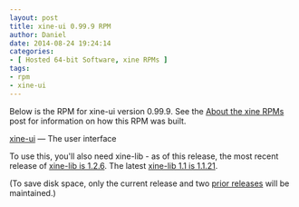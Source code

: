 ```yaml
---
layout: post
title: xine-ui 0.99.9 RPM
author: Daniel
date: 2014-08-24 19:24:14
categories:
- [ Hosted 64-bit Software, xine RPMs ]
tags:
- rpm
- xine-ui
---
```


Below is the RPM for xine-ui version 0.99.9. See the [About the xine RPMs][abt] post for information on how this RPM was built.

[xine-ui][] &mdash; The user interface

To use this, you'll also need xine-lib - as of this release, the most recent release of [xine-lib is 1.2.6][lib]. The latest [xine-lib 1.1 is 1.1.21][lib1].

(To save disk space, only the current release and two [prior releases][pri] will be maintained.)


[abt]:     /2005/about-the-xine-rpms.html "About the xine RPMs &bull; The Bit Badger Blog"
[xine-ui]: //hosted.djs-consulting.com/software/xine/xine-ui/xine-ui-0.99.9-2.x86_64.rpm
[lib]:     /2014/xine-lib-1-2-6-rpm.html "xine-lib 1.2.6 RPM &bull; The Bit Badger Blog"
[lib1]:    /2012/xine-lib-1-1-21-rpm.html "xine-lib 1.1.21 RPM &bull; The Bit Badger Blog"
[pri]:     /2014/xine-ui-0-99-8-rpm.html "xine-lib 0.99.8 RPM &bull; The Bit Badger Blog"
